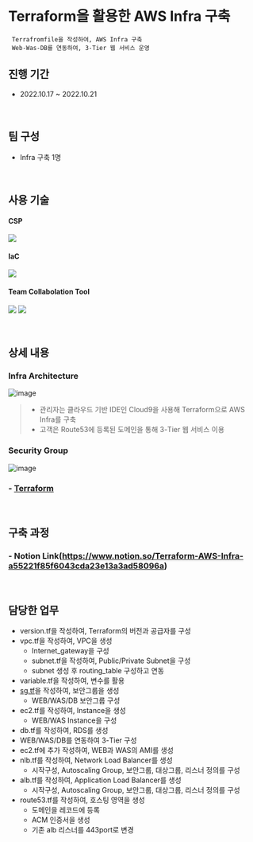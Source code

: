 # Terraform을 활용한 AWS Infra 구축
     Terrafromfile을 작성하여, AWS Infra 구축
     Web-Was-DB를 연동하여, 3-Tier 웹 서비스 운영
     
## 진행 기간
- 2022.10.17 ~ 2022.10.21

</br>

## 팀 구성
- Infra 구축 1명

</br>

## 사용 기술
#### CSP
<img src="https://img.shields.io/badge/Amazon AWS-232F3E?style=flat-square&logo=Amazon AWS&logoColor=white"> <!--AWS-->
#### IaC
<img src="https://img.shields.io/badge/Terraform-7B42BC?style=flat-square&logo=Terraform&logoColor=white"> <!--Terraform--> 
#### Team Collabolation Tool
<img src="https://img.shields.io/badge/Notion-000000?style=flat-square&logo=Notion&logoColor=white"> <!--Notion-->
<img src="https://img.shields.io/badge/Drawio-000000?style=flat-square&logo=Drawio&logoColor=white"> <!--Draw.io-->

</br>

## 상세 내용 
### Infra Architecture
![image](https://user-images.githubusercontent.com/110655823/215509545-27108752-71c4-440a-9c69-ab5f035438e9.png)
> - 관리자는 클라우드 기반 IDE인 Cloud9을 사용해 Terraform으로 AWS Infra를 구축
> - 고객은 Route53에 등록된 도메인을 통해 3-Tier 웹 서비스 이용

### Security Group
![image](https://user-images.githubusercontent.com/110655823/215509978-f7599624-3857-4e42-9af7-bcfd9709ffae.png)


### - [Terraform](https://github.com/hyunjaebok/AWS_3Tier_Terraform_Project/tree/main/Terraform)



</br>

## 구축 과정
### - Notion Link(https://www.notion.so/Terraform-AWS-Infra-a55221f85f6043cda23e13a3ad58096a)

</br>

## 담당한 업무
- version.tf을 작성하여, Terraform의 버전과 공급자를 구성
- vpc.tf을 작성하여, VPC을 생성
    - Internet_gateway을 구성
    - subnet.tf을 작성하여, Public/Private Subnet을 구성
    - subnet 생성 후 routing_table 구성하고 연동
- variable.tf을 작성하여, 변수를 활용
- [sg.tf](http://sg.tf)을 작성하여, 보안그룹을 생성
    - WEB/WAS/DB 보안그룹 구성
- ec2.tf를 작성하여, Instance을 생성
    - WEB/WAS Instance을 구성
- db.tf를 작성하여, RDS를 생성
- WEB/WAS/DB를 연동하여 3-Tier 구성
- ec2.tf에 추가 작성하여, WEB과 WAS의 AMI를 생성
- nlb.tf를 작성하여, Network Load Balancer를 생성
    - 시작구성, Autoscaling Group, 보안그룹, 대상그룹, 리스너 정의를 구성
- alb.tf를 작성하여, Application Load Balancer를 생성
    - 시작구성, Autoscaling Group, 보안그룹, 대상그룹, 리스너 정의를 구성
- route53.tf를 작성하여, 호스팅 영역을 생성
    - 도메인을 레코드에 등록
    - ACM 인증서을 생성
    - 기존 alb 리스너를 443port로 변경
